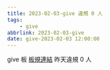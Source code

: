 ```yaml
---
title: 2023-02-03-give 違規 0 人
tags:
    - give
abbrlink: 2023-02-03-give
date: give-2023-02-03 12:00:00
---
```

give 板 [板規連結](https://www.ptt.cc/bbs/give/M.1612495900.A.C32.html)
昨天違規 0 人
